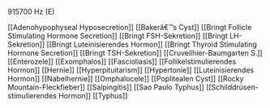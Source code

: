 915700 Hz (E)

[[Adenohypophyseal Hyposecretion]]
[[Bakerâ€™s Cyst]]
[[Bringt Follicle Stimulating Hormone Secretion]]
[[Bringt FSH-Sekretion]]
[[Bringt LH-Sekretion]]
[[Bringt Luteinisierendes Hormon]]
[[Bringt Thyroid Stimulating Hormone Secretion]]
[[Bringt TSH-Sekretion]]
[[Cruveilhier-Baumgarten S.]]
[[Enterozele]]
[[Exomphalos]]
[[Fascioliasis]]
[[Follikelstimulierendes Hormon]]
[[Hernie]]
[[Hyperpituitarism]]
[[Hypertonie]]
[[Luteinisierendes Hormon]]
[[Nabelhernie]]
[[Omphalocele]]
[[Poplitealen Cyst]]
[[Rocky Mountain-Fleckfieber]]
[[Salpingitis]]
[[Sao Paulo Typhus]]
[[Schilddrüsen-stimulierendes Hormon]]
[[Typhus]]